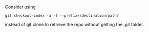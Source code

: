 Consider using 

    git checkout-index -a -f --prefix=/destination/path/

instead of git clone to retrieve the repo without getting the .git folder.
